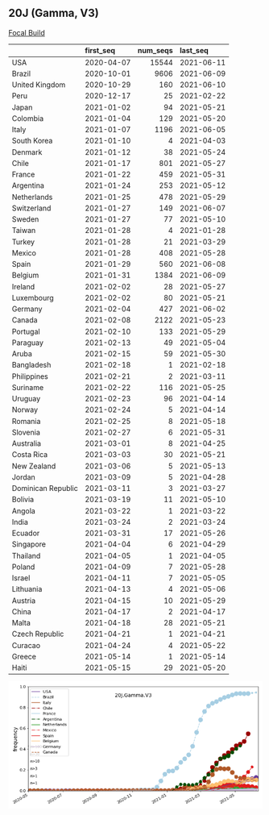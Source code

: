 

## 20J (Gamma, V3)
[Focal Build](https://nextstrain.org/groups/neherlab/ncov/20J.Gamma.V3)

|                    | first_seq   |   num_seqs | last_seq   |
|:-------------------|:------------|-----------:|:-----------|
| USA                | 2020-04-07  |      15544 | 2021-06-11 |
| Brazil             | 2020-10-01  |       9606 | 2021-06-09 |
| United Kingdom     | 2020-10-29  |        160 | 2021-06-10 |
| Peru               | 2020-12-17  |         25 | 2021-02-22 |
| Japan              | 2021-01-02  |         94 | 2021-05-21 |
| Colombia           | 2021-01-04  |        129 | 2021-05-20 |
| Italy              | 2021-01-07  |       1196 | 2021-06-05 |
| South Korea        | 2021-01-10  |          4 | 2021-04-03 |
| Denmark            | 2021-01-12  |         38 | 2021-05-24 |
| Chile              | 2021-01-17  |        801 | 2021-05-27 |
| France             | 2021-01-22  |        459 | 2021-05-31 |
| Argentina          | 2021-01-24  |        253 | 2021-05-12 |
| Netherlands        | 2021-01-25  |        478 | 2021-05-29 |
| Switzerland        | 2021-01-27  |        149 | 2021-06-07 |
| Sweden             | 2021-01-27  |         77 | 2021-05-10 |
| Taiwan             | 2021-01-28  |          4 | 2021-01-28 |
| Turkey             | 2021-01-28  |         21 | 2021-03-29 |
| Mexico             | 2021-01-28  |        408 | 2021-05-28 |
| Spain              | 2021-01-29  |        560 | 2021-06-08 |
| Belgium            | 2021-01-31  |       1384 | 2021-06-09 |
| Ireland            | 2021-02-02  |         28 | 2021-05-27 |
| Luxembourg         | 2021-02-02  |         80 | 2021-05-21 |
| Germany            | 2021-02-04  |        427 | 2021-06-02 |
| Canada             | 2021-02-08  |       2122 | 2021-05-23 |
| Portugal           | 2021-02-10  |        133 | 2021-05-29 |
| Paraguay           | 2021-02-13  |         49 | 2021-05-04 |
| Aruba              | 2021-02-15  |         59 | 2021-05-30 |
| Bangladesh         | 2021-02-18  |          1 | 2021-02-18 |
| Philippines        | 2021-02-21  |          2 | 2021-03-11 |
| Suriname           | 2021-02-22  |        116 | 2021-05-25 |
| Uruguay            | 2021-02-23  |         96 | 2021-04-14 |
| Norway             | 2021-02-24  |          5 | 2021-04-14 |
| Romania            | 2021-02-25  |          8 | 2021-05-18 |
| Slovenia           | 2021-02-27  |          6 | 2021-05-31 |
| Australia          | 2021-03-01  |          8 | 2021-04-25 |
| Costa Rica         | 2021-03-03  |         30 | 2021-05-21 |
| New Zealand        | 2021-03-06  |          5 | 2021-05-13 |
| Jordan             | 2021-03-09  |          5 | 2021-04-28 |
| Dominican Republic | 2021-03-11  |          3 | 2021-03-27 |
| Bolivia            | 2021-03-19  |         11 | 2021-05-10 |
| Angola             | 2021-03-22  |          1 | 2021-03-22 |
| India              | 2021-03-24  |          2 | 2021-03-24 |
| Ecuador            | 2021-03-31  |         17 | 2021-05-26 |
| Singapore          | 2021-04-04  |          6 | 2021-04-29 |
| Thailand           | 2021-04-05  |          1 | 2021-04-05 |
| Poland             | 2021-04-09  |          7 | 2021-05-28 |
| Israel             | 2021-04-11  |          7 | 2021-05-05 |
| Lithuania          | 2021-04-13  |          4 | 2021-05-06 |
| Austria            | 2021-04-15  |         10 | 2021-05-29 |
| China              | 2021-04-17  |          2 | 2021-04-17 |
| Malta              | 2021-04-18  |         28 | 2021-05-21 |
| Czech Republic     | 2021-04-21  |          1 | 2021-04-21 |
| Curacao            | 2021-04-24  |          4 | 2021-05-22 |
| Greece             | 2021-05-14  |          1 | 2021-05-14 |
| Haiti              | 2021-05-15  |         29 | 2021-05-20 |

![Overall trends 20J.Gamma.V3](/overall_trends_figures/overall_trends_20J.Gamma.V3.png)
